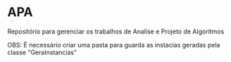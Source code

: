 # APA
Repositório para gerenciar os trabalhos de Analise e Projeto de Algoritmos

OBS: É necessário criar uma pasta para guarda as instacias geradas pela classe "GeraInstancias"
